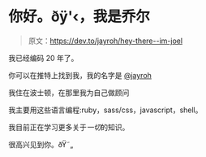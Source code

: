 # 你好。ðÿ'‹，我是乔尔

> 原文：<https://dev.to/jayroh/hey-there--im-joel>

我已经编码 20 年了。

你可以在推特上找到我，我的名字是 [@jayroh](https://twitter.com/jayroh)

我住在波士顿，在那里我为自己做顾问

我主要用这些语言编程:ruby，sass/css，javascript，shell。

我目前正在学习更多关于*一切*的知识。

很高兴见到你。ðŸ˜„